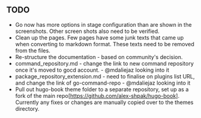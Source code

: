 ## TODO

* Go now has more options in stage configuration than are shown in the screenshots. Other screen shots also need to be verified.
* Clean up the pages. Few pages have some junk texts that came up when converting to markdown format. These texts need to be removed from the files.
* Re-structure the documentation - based on community's decision.
* command_repository.md - change the link to new command repository once it's moved to gocd account. - @mdaliejaz looking into it
* package_repository_extension.md - need to finalise on plugins list URL, and change the link of go-command-repo - @mdaliejaz looking into it
* Pull out hugo-book theme folder to a separate repository, set up as a fork of the main repo[https://github.com/alex-shpak/hugo-book]. 
  Currently any fixes or changes are manually copied over to the themes directory.